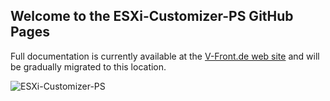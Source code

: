 ## Welcome to the ESXi-Customizer-PS GitHub Pages

Full documentation is currently available at the [V-Front.de web site](https://esxi-customizer-ps.v-front.de) and will be gradually migrated to this location.

![ESXi-Customizer-PS](https://bit.ly/2UnnXBo "ESXi-Customizer-PS")

